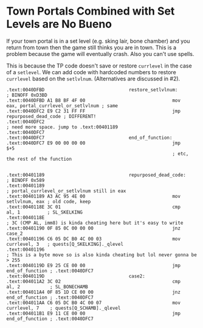 Town Portals Combined with Set Levels are No Bueno
===============================================================================

If your town portal is in a set level (e.g. sking lair, bone chamber) and you return from town then the game still thinks you are in town. This is a problem because the game will eventually crash. Also you can't use spells.

This is because the TP code doesn't save or restore `currlevel` in the case of a `setlevel`. We can add code with hardcoded numbers to restore `currlevel` based on the `setlvlnum`. (Alternatives are discussed in #2).

```
.text:0040DFBD                               restore_setlvlnum:                     ; BINOFF 0xD3BD
.text:0040DFBD A1 B8 BF 4F 00                                mov     eax, portal_currlevel_or_setlvlnum ; same
.text:0040DFC2 E9 C2 31 FF FF                                jmp     repurposed_dead_code ; DIFFERENT! 
.text:0040DFC2                                                                            ; need more space. jump to .text:00401189
.text:0040DFC7
.text:0040DFC7                               end_of_function:
.text:0040DFC7 E9 00 00 00 00                                jmp     $+5
                                                             ; etc, the rest of the function


.text:00401189                               repurposed_dead_code:                  ; BINOFF 0x589
.text:00401189                                                                      ; portal_currlevel_or_setlvlnum still in eax
.text:00401189 A3 AC 95 4E 00                                mov     setlvlnum, eax ; old code, keep
.text:0040118E 3C 01                                         cmp     al, 1          ; SL_SKELKING
.text:0040118E                                                                      ; 3C (CMP AL, imm8) is kinda cheating here but it's easy to write
.text:00401190 0F 85 0C 00 00 00                             jnz     case_2
.text:00401196 C6 05 DC B0 4C 00 03                          mov     currlevel, 3   ; quests[Q_SKELKING]._qlevel
.text:00401196                                                                      ; This is a byte move so is also kinda cheating but lol never gonna be > 255
.text:0040119D E9 25 CE 00 00                                jmp     end_of_function ; .text:0040DFC7
.text:0040119D                               case2:
.text:004011A2 3C 02                                         cmp     al, 2           ; SL_BONECHAMB
.text:004011A4 0F 85 1D CE 00 00                             jnz     end_of_function ; .text:0040DFC7
.text:004011AA C6 05 DC B0 4C 00 07                          mov     currlevel, 7    ; quests[Q_SCHAMB]._qlevel
.text:004011B1 E9 11 CE 00 00                                jmp     end_of_function ; .text:0040DFC7
```